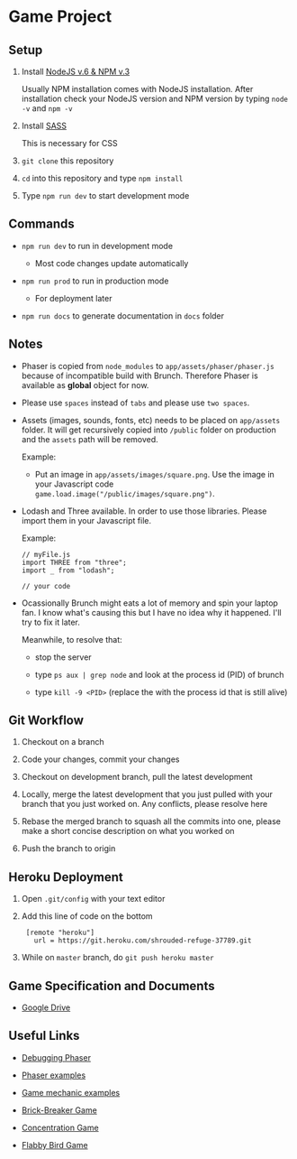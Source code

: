 # Game Project

## Setup

1. Install [NodeJS v.6 & NPM v.3](https://nodejs.org/en/)

   Usually NPM installation comes with NodeJS installation. After installation check your NodeJS version and NPM version by typing `node -v` and `npm -v`

3. Install [SASS](http://sass-lang.com/)

   This is necessary for CSS

4. `git clone` this repository 

5. `cd` into this repository and type `npm install`

6. Type `npm run dev` to start development mode

## Commands

* `npm run dev` to run in development mode

  * Most code changes update automatically

* `npm run prod` to run in production mode

  * For deployment later

* `npm run docs` to generate documentation in `docs` folder

## Notes

* Phaser is copied from `node_modules` to `app/assets/phaser/phaser.js` because of incompatible build with Brunch. Therefore Phaser is available as __global__ object for now.

* Please use `spaces` instead of `tabs` and please use `two spaces`.

* Assets (images, sounds, fonts, etc) needs to be placed on `app/assets` folder. It will get recursively copied into `/public` folder on production and the `assets` path will be removed.

  Example:
  
  * Put an image in `app/assets/images/square.png`. Use the image in your Javascript code `game.load.image("/public/images/square.png")`.

* Lodash and Three available. In order to use those libraries. Please import them in your Javascript file.

  Example:

  ```
  // myFile.js
  import THREE from "three";
  import _ from "lodash";

  // your code
  ```

* Ocassionally Brunch might eats a lot of memory and spin your laptop fan. I know what's causing this but I have no idea why it happened. I'll try to fix it later. 

  Meanwhile, to resolve that:

  * stop the server

  * type `ps aux | grep node` and look at the process id (PID) of brunch

  * type `kill -9 <PID>` (replace the <PID> with the process id that is still alive)

## Git Workflow

1. Checkout on a branch

2. Code your changes, commit your changes

3. Checkout on development branch, pull the latest development

4. Locally, merge the latest development that you just pulled with your branch that you just worked on. Any conflicts, please resolve here

5. Rebase the merged branch to squash all the commits into one, please make a short concise description on what you worked on

5. Push the branch to origin

## Heroku Deployment

1. Open `.git/config` with your text editor

2. Add this line of code on the bottom

   ```
    [remote "heroku"]
      url = https://git.heroku.com/shrouded-refuge-37789.git
   ```
3. While on `master` branch, do `git push heroku master`

## Game Specification and Documents

* [Google Drive](https://drive.google.com/open?id=0B24JiL-7j6eeLXZHMmRWWVNKczg)

## Useful Links

* [Debugging Phaser](https://gamedevacademy.org/how-to-debug-phaser-games/)

* [Phaser examples](http://phaser.io/examples)

* [Game mechanic examples](http://gamemechanicexplorer.com/)

* [Brick-Breaker Game](https://github.com/christiansakai/brick_breaker)

* [Concentration Game](https://github.com/christiansakai/concentration)

* [Flabby Bird Game](https://github.com/christiansakai/flabby_bird)
